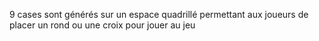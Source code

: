 9 cases sont générés sur un espace quadrillé permettant aux joueurs de placer un rond ou une croix pour jouer 
au jeu 
